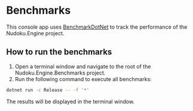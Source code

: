 # Benchmarks

This console app uses [BenchmarkDotNet](https://benchmarkdotnet.org/) to track the performance of the Nudoku.Engine project.

## How to run the benchmarks

1. Open a terminal window and navigate to the root of the Nudoku.Engine.Benchmarks project.
2. Run the following command to execute all benchmarks:

```bash
dotnet run -c Release -- -f '*'
```

The results will be displayed in the terminal window.